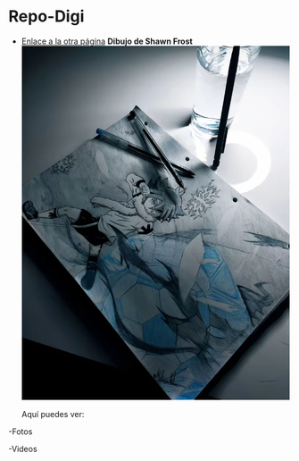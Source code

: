 # Repo-Digi

* [Enlace a la otra página](otro.md)
**Dibujo de Shawn Frost**
  ![Descripción de la imagen](assets/Screenshot_2024-09-17-12-13-49-197_com.zhiliaoapp.musically-edit.jpg)

  Aquí puedes ver:

-Fotos

-Videos


